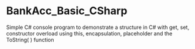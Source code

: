 # BankAcc_Basic_CSharp
 Simple C# console program to demonstrate a structure in C# with get, set, constructor overload using this, encapsulation, placeholder and the ToString( ) function
